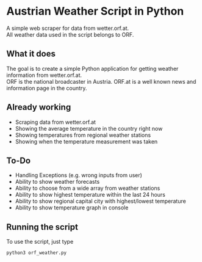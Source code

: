# Austrian Weather Script in Python
A simple web scraper for data from wetter.orf.at.\
All weather data used in the script belongs to ORF.

## What it does
The goal is to create a simple Python application for getting weather information from wetter.orf.at.\
ORF is the national broadcaster in Austria. ORF.at is a well known news and information page in the country.

## Already working
- Scraping data from wetter.orf.at
- Showing the average temperature in the country right now
- Showing temperatures from regional weather stations
- Showing when the temperature measurement was taken

## To-Do
- Handling Exceptions (e.g. wrong inputs from user)
- Ability to show weather forecasts
- Ability to choose from a wide array from weather stations
- Ability to show highest temperature within the last 24 hours
- Ability to show regional capital city with highest/lowest temperature
- Ability to show temperature graph in console

## Running the script
To use the script, just type
```
python3 orf_weather.py
```
